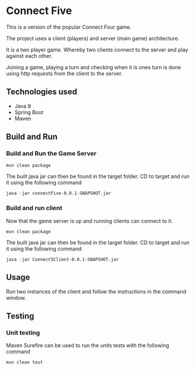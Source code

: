 # Connect Five #
This is a version of the popular Connect Four game. 

The project uses a client (players) and server (main game) architecture. 

It is a two player game. Whereby two clients connect to the server and play against each other.

Joining a game, playing a turn and checking when it is ones turn is done using http requests from the client to the server. 

## Technologies used
*  Java 8
*  Spring Boot
*  Maven


## Build and Run


### Build and Run the Game Server
```
mvn clean package
```
The built java jar can then be found in the target folder. CD to target and run it using the following command

```
java -jar connectFive-0.0.1-SNAPSHOT.jar
```

### Build and run client

Now that the game server is up and running clients can connect to it. 
```
mvn clean package
```
The built java jar can then be found in the target folder. CD to target and run it using the following command

```
java -jar Connect5Client-0.0.1-SNAPSHOT.jar
```



## Usage

Run two instances of the client and follow the instructions in the command window.


## Testing

### Unit testing
Maven Surefire can be used to run the units tests with the following command
```
mvn clean test
```





